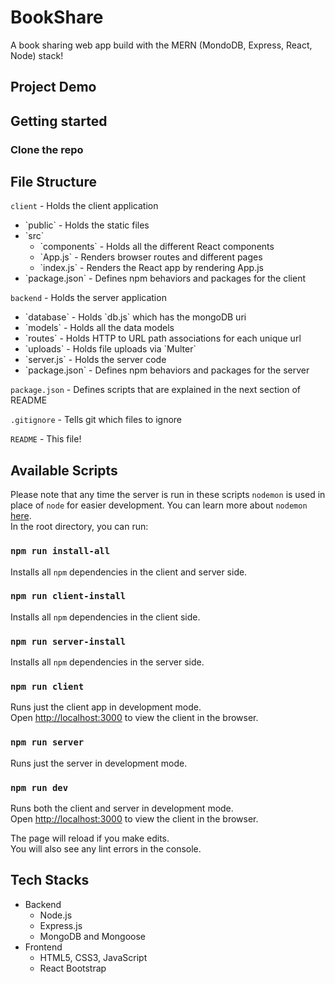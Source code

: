 # BookShare

A book sharing web app build with the MERN (MondoDB, Express, React, Node) stack!

## Project Demo

## Getting started

### Clone the repo

## File Structure

`client` - Holds the client application

<ul>
  <li>`public` - Holds the static files</li>
  <li>
    `src`
    <ul>
      <li>`components` - Holds all the different React components</li>
      <li>`App.js` - Renders browser routes and different pages</li>
      <li>`index.js` - Renders the React app by rendering App.js</li>
    </ul>
  </li>
  <li>`package.json` - Defines npm behaviors and packages for the client</li>
</ul>

`backend` - Holds the server application

<ul>
  <li>`database` - Holds `db.js` which has the mongoDB uri</li>
  <li>`models` - Holds all the data models</li>
  <li>`routes` - Holds HTTP to URL path associations for each unique url</li>
  <li>`uploads` - Holds file uploads via `Multer`</li>
  <li>`server.js` - Holds the server code</li>
  <li>`package.json` - Defines npm behaviors and packages for the server</li>
</ul>

`package.json` - Defines scripts that are explained in the next section of README

`.gitignore` - Tells git which files to ignore

`README` - This file!

## Available Scripts

Please note that any time the server is run in these scripts `nodemon` is used in place of `node` for easier development. You can learn more about `nodemon` [here](https://www.npmjs.com/package/nodemon). <br/>
In the root directory, you can run:

### `npm run install-all`

Installs all `npm` dependencies in the client and server side.

### `npm run client-install`

Installs all `npm` dependencies in the client side.

### `npm run server-install`

Installs all `npm` dependencies in the server side.

### `npm run client`

Runs just the client app in development mode. <br />
Open [http://localhost:3000](http://localhost:3000) to view the client in the browser.

### `npm run server`

Runs just the server in development mode.

### `npm run dev`

Runs both the client and server in development mode. <br />
Open [http://localhost:3000](http://localhost:3000) to view the client in the browser.

The page will reload if you make edits.<br />
You will also see any lint errors in the console.

## Tech Stacks
<ul>
  <li>Backend
    <ul>
      <li>Node.js</li>
      <li>Express.js</li>
      <li>MongoDB and Mongoose</li>
    </ul>
  </li>
  <li>Frontend
    <ul>
      <li>HTML5, CSS3, JavaScript</li>
      <li>React Bootstrap</li>
    </ul>
  </li>
</ul>
